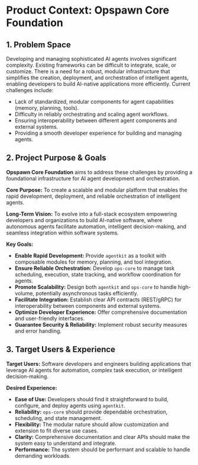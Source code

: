 # Product Context: Opspawn Core Foundation

## 1. Problem Space

Developing and managing sophisticated AI agents involves significant complexity. Existing frameworks can be difficult to integrate, scale, or customize. There is a need for a robust, modular infrastructure that simplifies the creation, deployment, and orchestration of intelligent agents, enabling developers to build AI-native applications more efficiently. Current challenges include:
- Lack of standardized, modular components for agent capabilities (memory, planning, tools).
- Difficulty in reliably orchestrating and scaling agent workflows.
- Ensuring interoperability between different agent components and external systems.
- Providing a smooth developer experience for building and managing agents.

## 2. Project Purpose & Goals

**Opspawn Core Foundation** aims to address these challenges by providing a foundational infrastructure for AI agent development and orchestration.

**Core Purpose:** To create a scalable and modular platform that enables the rapid development, deployment, and reliable orchestration of intelligent agents.

**Long-Term Vision:** To evolve into a full-stack ecosystem empowering developers and organizations to build AI-native software, where autonomous agents facilitate automation, intelligent decision-making, and seamless integration within software systems.

**Key Goals:**
- **Enable Rapid Development:** Provide `agentkit` as a toolkit with composable modules for memory, planning, and tool integration.
- **Ensure Reliable Orchestration:** Develop `ops-core` to manage task scheduling, execution, state tracking, and workflow coordination for agents.
- **Promote Scalability:** Design both `agentkit` and `ops-core` to handle high-volume, potentially asynchronous tasks efficiently.
- **Facilitate Integration:** Establish clear API contracts (REST/gRPC) for interoperability between components and external systems.
- **Optimize Developer Experience:** Offer comprehensive documentation and user-friendly interfaces.
- **Guarantee Security & Reliability:** Implement robust security measures and error handling.

## 3. Target Users & Experience

**Target Users:** Software developers and engineers building applications that leverage AI agents for automation, complex task execution, or intelligent decision-making.

**Desired Experience:**
- **Ease of Use:** Developers should find it straightforward to build, configure, and deploy agents using `agentkit`.
- **Reliability:** `ops-core` should provide dependable orchestration, scheduling, and state management.
- **Flexibility:** The modular nature should allow customization and extension to fit diverse use cases.
- **Clarity:** Comprehensive documentation and clear APIs should make the system easy to understand and integrate.
- **Performance:** The system should be performant and scalable to handle demanding workloads.
